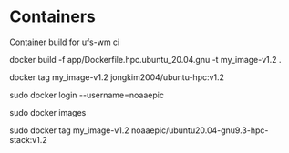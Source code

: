 # Containers
Container build for ufs-wm ci

docker build -f app/Dockerfile.hpc.ubuntu_20.04.gnu -t my_image-v1.2 .

docker tag my_image-v1.2 jongkim2004/ubuntu-hpc:v1.2

sudo docker login --username=noaaepic

sudo docker images

sudo docker tag my_image-v1.2 noaaepic/ubuntu20.04-gnu9.3-hpc-stack:v1.2
